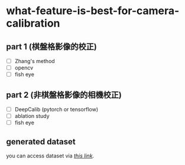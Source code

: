 # what-feature-is-best-for-camera-calibration

## part 1 (棋盤格影像的校正)
- [ ] Zhang's method
- [ ] opencv
- [ ] fish eye

## part 2 (非棋盤格影像的相機校正)
- [ ] DeepCalib (pytorch or tensorflow)
- [ ] ablation study
- [ ] fish eye

## generated dataset
you can access dataset via *[this link](https://drive.google.com/file/d/16i2liMBkTdx17X3EM7ynYlDqPTE2-mfD/view?usp=drive_link)*.